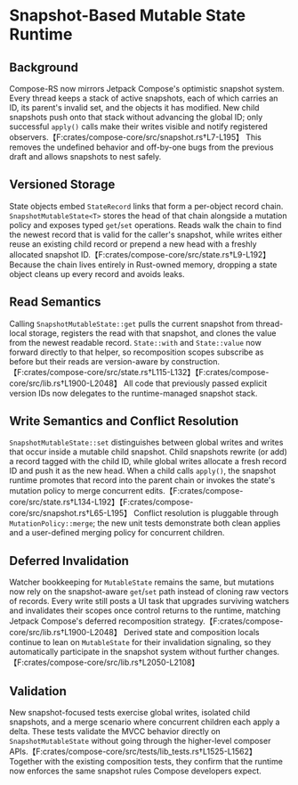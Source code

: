 # Snapshot-Based Mutable State Runtime

## Background
Compose-RS now mirrors Jetpack Compose's optimistic snapshot system. Every thread keeps a stack of active snapshots, each of which carries an ID, its parent's invalid set, and the objects it has modified. New child snapshots push onto that stack without advancing the global ID; only successful `apply()` calls make their writes visible and notify registered observers.【F:crates/compose-core/src/snapshot.rs†L7-L195】 This removes the undefined behavior and off-by-one bugs from the previous draft and allows snapshots to nest safely.

## Versioned Storage
State objects embed `StateRecord` links that form a per-object record chain. `SnapshotMutableState<T>` stores the head of that chain alongside a mutation policy and exposes typed `get`/`set` operations. Reads walk the chain to find the newest record that is valid for the caller's snapshot, while writes either reuse an existing child record or prepend a new head with a freshly allocated snapshot ID.【F:crates/compose-core/src/state.rs†L9-L192】 Because the chain lives entirely in Rust-owned memory, dropping a state object cleans up every record and avoids leaks.

## Read Semantics
Calling `SnapshotMutableState::get` pulls the current snapshot from thread-local storage, registers the read with that snapshot, and clones the value from the newest readable record. `State::with` and `State::value` now forward directly to that helper, so recomposition scopes subscribe as before but their reads are version-aware by construction.【F:crates/compose-core/src/state.rs†L115-L132】【F:crates/compose-core/src/lib.rs†L1900-L2048】 All code that previously passed explicit version IDs now delegates to the runtime-managed snapshot stack.

## Write Semantics and Conflict Resolution
`SnapshotMutableState::set` distinguishes between global writes and writes that occur inside a mutable child snapshot. Child snapshots rewrite (or add) a record tagged with the child ID, while global writes allocate a fresh record ID and push it as the new head. When a child calls `apply()`, the snapshot runtime promotes that record into the parent chain or invokes the state's mutation policy to merge concurrent edits.【F:crates/compose-core/src/state.rs†L134-L192】【F:crates/compose-core/src/snapshot.rs†L65-L195】 Conflict resolution is pluggable through `MutationPolicy::merge`; the new unit tests demonstrate both clean applies and a user-defined merging policy for concurrent children.

## Deferred Invalidation
Watcher bookkeeping for `MutableState` remains the same, but mutations now rely on the snapshot-aware `get`/`set` path instead of cloning raw vectors of records. Every write still posts a UI task that upgrades surviving watchers and invalidates their scopes once control returns to the runtime, matching Jetpack Compose's deferred recomposition strategy.【F:crates/compose-core/src/lib.rs†L1900-L2048】 Derived state and composition locals continue to lean on `MutableState` for their invalidation signaling, so they automatically participate in the snapshot system without further changes.【F:crates/compose-core/src/lib.rs†L2050-L2108】

## Validation
New snapshot-focused tests exercise global writes, isolated child snapshots, and a merge scenario where concurrent children each apply a delta. These tests validate the MVCC behavior directly on `SnapshotMutableState` without going through the higher-level composer APIs.【F:crates/compose-core/src/tests/lib_tests.rs†L1525-L1562】 Together with the existing composition tests, they confirm that the runtime now enforces the same snapshot rules Compose developers expect.
